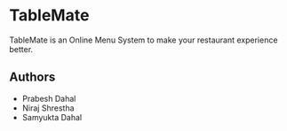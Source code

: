 # TableMate

TableMate is an Online Menu System to make your restaurant experience better.


## Authors

- Prabesh Dahal
- Niraj Shrestha
- Samyukta Dahal

